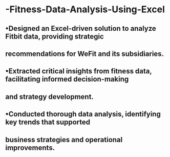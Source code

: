 # -Fitness-Data-Analysis-Using-Excel
##  •Designed an Excel-driven solution to analyze Fitbit data, providing strategic 
##   recommendations for WeFit and its subsidiaries. 
##  •Extracted critical insights from fitness data, facilitating informed decision-making 
##   and strategy development.
##  •Conducted thorough data analysis, identifying key trends that supported 
##   business strategies and operational improvements.

